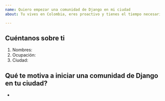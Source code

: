 ```yaml
---
name: Quiero empezar una comunidad de Django en mi ciudad
about: Tu vives en Colombia, eres proactivo y tienes el tiempo necesario para crear un nodo de Django en tu ciudad.

---
```


## Cuéntanos sobre ti

<!-- Por favor danos una breve descripcion de quien eres y a que te dedicas. -->

1. Nombres:
2. Ocupación:
3. Ciudad:

## Qué te motiva a iniciar una comunidad de Django en tu ciudad?

<!-- Cuéntanos de forma breve tus intenciones -->

-


